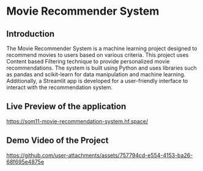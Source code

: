 # Movie Recommender System

## Introduction

The Movie Recommender System is a machine learning project designed to recommend movies to users based on various criteria. This project uses Content based Filtering technique to 
provide personalized movie recommendations. The system is built using Python and uses libraries such as pandas and scikit-learn for data manipulation and machine learning. Additionally, a 
Streamlit app is developed for a user-friendly interface to interact with the recommendation system.


## Live Preview of the application

https://som11-movie-recommendation-system.hf.space/


## Demo Video of the Project

https://github.com/user-attachments/assets/757794cd-e554-4153-ba26-68f695e4875e
